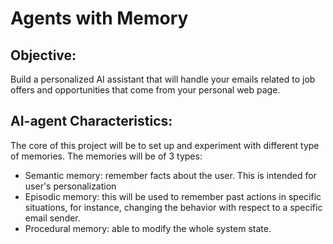 # Agents with Memory

## Objective:

Build a personalized AI assistant that will handle your emails related to job offers and opportunities that come from your personal web page.

## AI-agent Characteristics:

The core of this project will be to set up and experiment with different type of memories. The memories will be of 3 types:

- Semantic memory: remember facts about the user. This is intended for user's personalization
- Episodic memory: this will be used to remember past actions in specific situations, for instance, changing the behavior with respect to a specific email sender.
- Procedural memory: able to modify the whole system state.